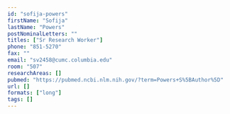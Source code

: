 ```yaml
---
id: "sofija-powers"
firstName: "Sofija"
lastName: "Powers"
postNominalLetters: ""
titles: ["Sr Research Worker"]
phone: "851-5270"
fax: ""
email: "sv2458@cumc.columbia.edu"
room: "507"
researchAreas: []
pubmed: "https://pubmed.ncbi.nlm.nih.gov/?term=Powers+S%5BAuthor%5D"
url: []
formats: ["long"]
tags: []
---
```

